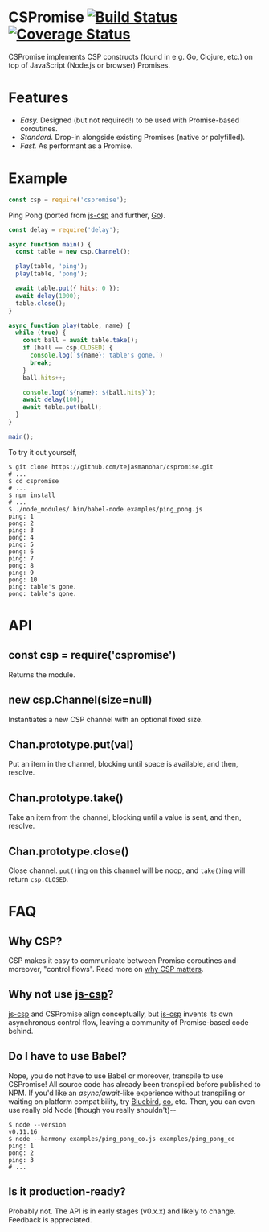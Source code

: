
# CSPromise [![Build Status](https://travis-ci.org/tejasmanohar/cspromise.svg?branch=master)](https://travis-ci.org/tejasmanohar/cspromise) [![Coverage Status](https://coveralls.io/repos/github/tejasmanohar/cspromise/badge.svg?branch=master)](https://coveralls.io/github/tejasmanohar/cspromise?branch=master)

CSPromise implements CSP constructs (found in e.g. Go, Clojure, etc.) on top of JavaScript
(Node.js or browser) Promises.


# Features

- *Easy.* Designed (but not required!) to be used with Promise-based coroutines.
- *Standard.* Drop-in alongside existing Promises (native or polyfilled).
- *Fast.* As performant as a Promise.


# Example

```js
const csp = require('cspromise');
```

Ping Pong (ported from [js-csp] and further, [Go](https://talks.golang.org/2013/advconc.slide#6)).

```js
const delay = require('delay');

async function main() {
  const table = new csp.Channel();

  play(table, 'ping');
  play(table, 'pong');

  await table.put({ hits: 0 });
  await delay(1000);
  table.close();
}

async function play(table, name) {
  while (true) {
    const ball = await table.take();
    if (ball == csp.CLOSED) {
      console.log(`${name}: table's gone.`)
      break;
    }
    ball.hits++;

    console.log(`${name}: ${ball.hits}`);
    await delay(100);
    await table.put(ball);
  }
}

main();
```

To try it out yourself,
```
$ git clone https://github.com/tejasmanohar/cspromise.git
# ...
$ cd cspromise
# ...
$ npm install
# ...
$ ./node_modules/.bin/babel-node examples/ping_pong.js
ping: 1
pong: 2
ping: 3
pong: 4
ping: 5
pong: 6
ping: 7
pong: 8
ping: 9
pong: 10
ping: table's gone.
pong: table's gone.
```


# API

## const csp = require('cspromise')
Returns the module.

## new csp.Channel(size=null)
Instantiates a new CSP channel with an optional fixed size.

## Chan.prototype.put(val)
Put an item in the channel, blocking until space is available, and then, resolve.

## Chan.prototype.take()
Take an item from the channel, blocking until a value is sent, and then, resolve.

## Chan.prototype.close()
Close channel. `put()`ing on this channel will be noop, and `take()`ing will return `csp.CLOSED`.


# FAQ

## Why CSP?
CSP makes it easy to communicate between Promise coroutines and moreover,
"control flows". Read more on [why CSP matters](https://reaktor.com/blog/why-csp-matters-i-keeping-things-in-sync/).

## Why not use [js-csp]?
[js-csp] and CSPromise align conceptually, but [js-csp] invents its
own asynchronous control flow, leaving a community of Promise-based code behind.

## Do I have to use Babel?
Nope, you do not have to use Babel or moreover, transpile to use CSPromise! All source code has
already been transpiled before published to NPM. If you'd like an _async/await_-like experience
without transpiling or waiting on platform compatibility, try [Bluebird], [co], etc. Then, you can
even use really old Node (though you really shouldn't)--

```
$ node --version
v0.11.16
$ node --harmony examples/ping_pong_co.js examples/ping_pong_co
ping: 1
pong: 2
ping: 3
# ...
```

## Is it production-ready?
Probably not. The API is in early stages (v0.x.x) and likely to change. Feedback is appreciated.


[async/await]: https://zeit.co/blog/async-and-await
[Bluebird]: http://bluebirdjs.com/docs/api/promise.coroutine.html
[co]: https://github.com/tj/co
[js-csp]: https://github.com/ubolonton/js-csp
